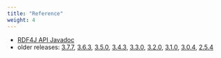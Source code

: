 ```yaml
---
title: "Reference"
weight: 4
---
```


- [RDF4J API Javadoc](/javadoc/latest)
- older releases: [3.7.7](/javadoc/3.7.7), [3.6.3](/javadoc/3.6.3), [3.5.0](/javadoc/3.5.0), [3.4.3](/javadoc/3.4.3), [3.3.0](/javadoc/3.3.0), [3.2.0](/javadoc/3.2.0), [3.1.0](/javadoc/3.1.0), [3.0.4](/javadoc/3.0.4), [2.5.4](/javadoc/2.5.4)
